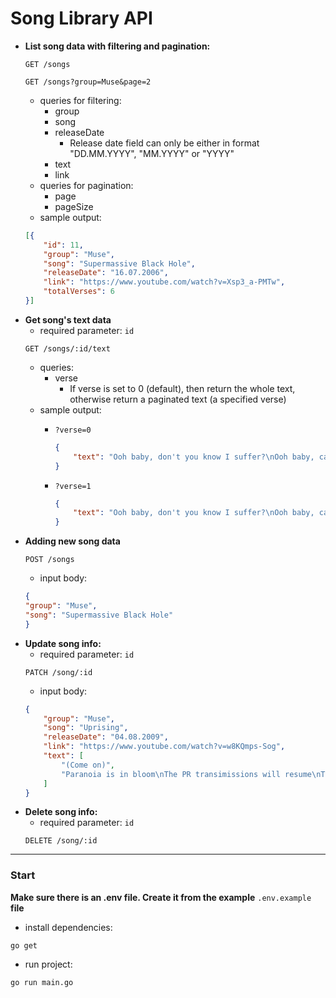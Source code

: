 # Song Library API

- **List song data with filtering and pagination:**
    ```http
    GET /songs
    ```
     ```http
    GET /songs?group=Muse&page=2
    ```
    - queries for filtering:
        - group
        - song
        - releaseDate
            - Release date field can only be either in format "DD.MM.YYYY", "MM.YYYY" or "YYYY" 
        - text
        - link
    - queries for pagination:
        - page
        - pageSize
    - sample output:
    ```json
    [{
        "id": 11,
        "group": "Muse",
        "song": "Supermassive Black Hole",
        "releaseDate": "16.07.2006",
        "link": "https://www.youtube.com/watch?v=Xsp3_a-PMTw",
        "totalVerses": 6
    }]
    ```
- **Get song's text data**
    - required parameter: `id`
    ```http
    GET /songs/:id/text
    ```
    - queries:
        - verse
            - If verse is set to 0 (default), then return the whole text, otherwise return a paginated text (a specified verse)
    - sample output:
      - `?verse=0`
        
        ```json
        {
            "text": "Ooh baby, don't you know I suffer?\nOoh baby, can you hear me moan?\nYou caught me under false pretenses\nHow long before you let me go?\n\nOoh\nYou set my soul alight\nOoh\nYou set my soul alight"
        }
        ```
      - `?verse=1`
  
        ```json
        {
            "text": "Ooh baby, don't you know I suffer?\nOoh baby, can you hear me moan?\nYou caught me under false pretenses\nHow long before you let me go?"
        }
        ```
- **Adding new song data**
    ```http
    POST /songs
    ```
    - input body:
    ```json
    {
    "group": "Muse",
    "song": "Supermassive Black Hole"
    }
    ```
- **Update song info:**
    - required parameter: `id`
     ```http
    PATCH /song/:id
    ```
    - input body:
    ```json
    {
        "group": "Muse",
        "song": "Uprising",
        "releaseDate": "04.08.2009",
        "link": "https://www.youtube.com/watch?v=w8KQmps-Sog",
        "text": [
            "(Come on)",
            "Paranoia is in bloom\nThe PR transimissions will resume\nThey'll try to push drugs that keep us all dumbed down"
        ]
    }
    ```
- **Delete song info:**
    - required parameter: `id`
     ```http
    DELETE /song/:id
    ```
---
### Start
**Make sure there is an .env file. Create it from the example** `.env.example` **file**

- install dependencies:
```
go get
```
- run project:
```
go run main.go 
```